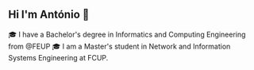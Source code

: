## Hi I'm António 👋

🎓 I have a Bachelor's degree in Informatics and Computing Engineering from @FEUP
🎓 I am a Master's student in Network and Information Systems Engineering at FCUP.
